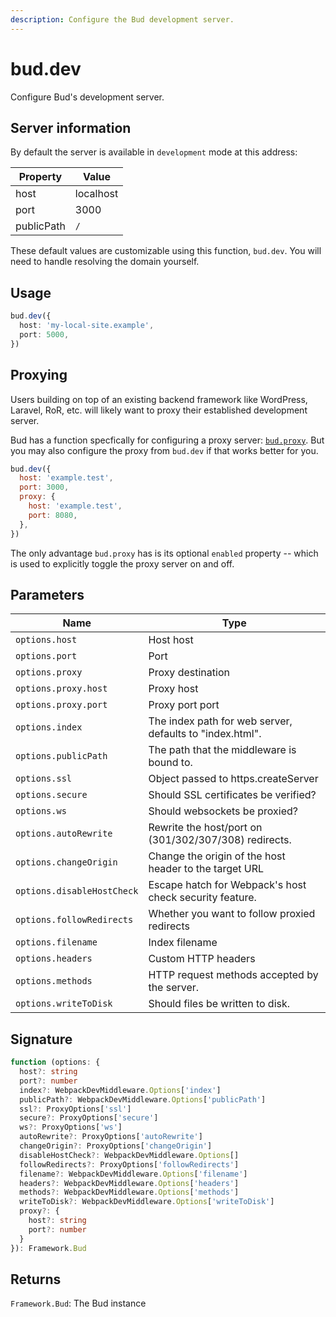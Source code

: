 ```yaml
---
description: Configure the Bud development server.
---
```


# bud.dev

Configure Bud's development server.

## Server information

By default the server is available in `development` mode at this address:

| Property   | Value     |
| ---------- | --------- |
| host       | localhost |
| port       | 3000      |
| publicPath | `/`       |

These default values are customizable using this function, `bud.dev`. You will need to handle resolving the domain yourself.

## Usage

```ts
bud.dev({
  host: 'my-local-site.example',
  port: 5000,
})
```

## Proxying

Users building on top of an existing backend framework like WordPress, Laravel, RoR, etc. will likely want to proxy their established development server.

Bud has a function specfically for configuring a proxy server: [`bud.proxy`](/docs/config-proxy.md). But you may also configure the proxy from `bud.dev` if that works better for you.

```js
bud.dev({
  host: 'example.test',
  port: 3000,
  proxy: {
    host: 'example.test',
    port: 8080,
  },
})
```

The only advantage `bud.proxy` has is its optional `enabled` property -- which is used to explicitly toggle the proxy server on and off.

## Parameters

| Name                       | Type                                                     |
| -------------------------- | -------------------------------------------------------- |
| `options.host`             | Host host                                                |
| `options.port`             | Port                                                     |
| `options.proxy`            | Proxy destination                                        |
| `options.proxy.host`       | Proxy host                                               |
| `options.proxy.port`       | Proxy port port                                          |
| `options.index`            | The index path for web server, defaults to "index.html". |
| `options.publicPath`       | The path that the middleware is bound to.                |
| `options.ssl`              | Object passed to https.createServer                      |
| `options.secure`           | Should SSL certificates be verified?                     |
| `options.ws`               | Should websockets be proxied?                            |
| `options.autoRewrite`      | Rewrite the host/port on (301/302/307/308) redirects.    |
| `options.changeOrigin`     | Change the origin of the host header to the target URL   |
| `options.disableHostCheck` | Escape hatch for Webpack's host check security feature.  |
| `options.followRedirects`  | Whether you want to follow proxied redirects             |
| `options.filename`         | Index filename                                           |
| `options.headers`          | Custom HTTP headers                                      |
| `options.methods`          | HTTP request methods accepted by the server.             |
| `options.writeToDisk`      | Should files be written to disk.                         |

## Signature

```ts
function (options: {
  host?: string
  port?: number
  index?: WebpackDevMiddleware.Options['index']
  publicPath?: WebpackDevMiddleware.Options['publicPath']
  ssl?: ProxyOptions['ssl']
  secure?: ProxyOptions['secure']
  ws?: ProxyOptions['ws']
  autoRewrite?: ProxyOptions['autoRewrite']
  changeOrigin?: ProxyOptions['changeOrigin']
  disableHostCheck?: WebpackDevMiddleware.Options[]
  followRedirects?: ProxyOptions['followRedirects']
  filename?: WebpackDevMiddleware.Options['filename']
  headers?: WebpackDevMiddleware.Options['headers']
  methods?: WebpackDevMiddleware.Options['methods']
  writeToDisk?: WebpackDevMiddleware.Options['writeToDisk']
  proxy?: {
    host?: string
    port?: number
  }
}): Framework.Bud
```

## Returns

`Framework.Bud`: The Bud instance
